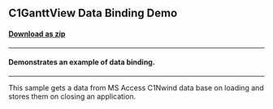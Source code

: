 ## C1GanttView Data Binding Demo
#### [Download as zip](https://grapecity.github.io/DownGit/#/home?url=https://github.com/GrapeCity/ComponentOne-WinForms-Samples/tree/master/NetFramework\GanttView\CS\DataBinding)
____
#### Demonstrates an example of data binding.
____
This sample gets a data from MS Access C1Nwind data base on loading and stores them on closing an application.
